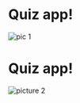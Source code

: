 # Quiz app!
![pic 1](https://user-images.githubusercontent.com/76213201/115586890-7be95880-a2e6-11eb-8622-33607ae96a11.PNG)
# Quiz app!
![picture 2](https://user-images.githubusercontent.com/76213201/115593906-8c053600-a2ee-11eb-971f-99d1b77b7c9c.PNG)


  
